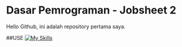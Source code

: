 # Dasar Pemrograman - Jobsheet 2

Hello Github, ini adalah repository pertama saya.

##USE
[![My Skills](https://skillicons.dev/icons?i=java,vscode)](https://skillicons.dev)
